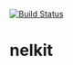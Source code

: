 [![Build Status](https://travis-ci.org/networklore/nelkit.svg?branch=master)](https://travis-ci.org/networklore/nelkit)

nelkit
======
